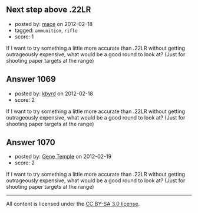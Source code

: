 ## Next step above .22LR

- posted by: [mace](https://stackexchange.com/users/-1/163-mace) on 2012-02-18
- tagged: `ammunition`, `rifle`
- score: 1

If I want to try something a little more accurate than .22LR without getting outrageously expensive, what would be a good round to look at? (Just for shooting paper targets at the range)


## Answer 1069

- posted by: [kbyrd](https://stackexchange.com/users/-1/37-kbyrd) on 2012-02-18
- score: 2

If I want to try something a little more accurate than .22LR without getting outrageously expensive, what would be a good round to look at? (Just for shooting paper targets at the range)


## Answer 1070

- posted by: [Gene Temple](https://stackexchange.com/users/-1/254-gene-temple) on 2012-02-19
- score: 2

If I want to try something a little more accurate than .22LR without getting outrageously expensive, what would be a good round to look at? (Just for shooting paper targets at the range)



---

All content is licensed under the [CC BY-SA 3.0 license](https://creativecommons.org/licenses/by-sa/3.0/).
